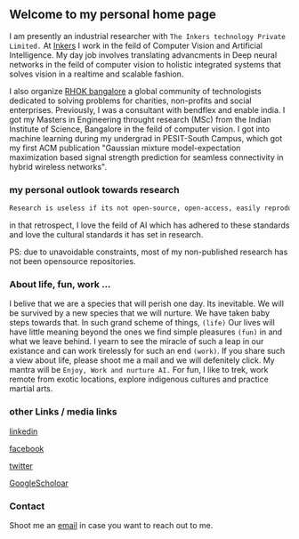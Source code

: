 ## Welcome to my personal home page

I am presently an industrial researcher with `The Inkers technology Private Limited.` At [Inkers](https://theinkers.com) I work in the feild of Computer Vision and Artificial Intelligence. My day job involves translating advancments in Deep neural networks in the feild of computer vision to holistic integrated systems that solves vision in a realtime and scalable fashion.

I also organize [RHOK bangalore](https://rhokbangalore.wordpress.com) a global community of technologists dedicated to solving problems for charities, non-profits and social enterprises. Previously, I was a consultant with bendflex and enable india. I got my Masters in Engineering throught research (MSc) from the Indian Institute of Science, Bangalore in the feild of computer vision. I got into machine learning during my undergrad in PESIT-South Campus, which got my first ACM publication "Gaussian mixture model-expectation maximization based signal strength prediction for seamless connectivity in hybrid wireless networks".

### my personal outlook towards research

```markdown
Research is useless if its not open-source, open-access, easily reproducable and collaborative. 
```
in that retrospect, I love the feild of AI which has adhered to these standards and love the cultural standards it has set in research.

PS: due to unavoidable constraints, most of my non-published research has not been opensource repositories. 

### About life, fun, work ...

I belive that we are a species that will perish one day. Its inevitable. We will be survived by a new species that we will nurture. We have taken baby steps towards that. In such grand scheme of things, `(life)` Our lives will have little meaning beyond the ones we find simple pleasures `(fun)` in and what we leave behind. I yearn to see the miracle of such a leap in our existance and can work tirelessly for such an end `(work)`. If you share such a view about life, please shoot me a mail and we will defenitely click. My mantra will be `Enjoy, Work and nurture AI.` For fun, I like to trek, work remote from exotic locations, explore indigenous cultures and practice martial arts. 
 
### other Links / media links

[linkedin](https://www.linkedin.com/in/anilprasadmn/)

[facebook](https://www.facebook.com/anilprasadmn)

[twitter](https://twitter.com/anilprasadmn)

[GoogleScholoar](https://scholar.google.com/citations?user=wbhEKCcAAAAJ&hl=en)


### Contact
Shoot me an [email](anilprasadmn@gmail.com) in case you want to reach out to me. 
